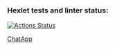 ### Hexlet tests and linter status:
[![Actions Status](https://github.com/Karen2485/frontend-project-12/workflows/hexlet-check/badge.svg)](https://github.com/Karen2485/frontend-project-12/actions)

[ChatApp](frontend-project-12-production-be7d.up.railway.app)